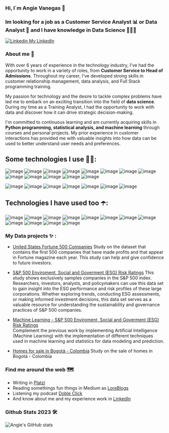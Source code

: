 ### Hi, I´m Angie Vanegas 🚀

### Im looking for a job as a Customer Service Analyst 📊 or Data Analyst 🔖 and I have knowledge in Data Science 👨‍👧‍👦

[![Linkedin](https://i.stack.imgur.com/gVE0j.png) My LinkedIn](https://www.linkedin.com/in/avanegasp/)

### About me 🤙

With over 6 years of experience in the technology industry, I've had the opportunity to work in a variety of roles, from **Customer Service to Head of Admissions**. Throughout my career, I've developed strong skills in customer relationship management, data analysis, and Full Stack programming training.

My passion for technology and the desire to tackle complex problems have led me to embark on an exciting transition into the field of **data science**. During my time as a Training Analyst, I had the opportunity to work with data and discover how it can drive strategic decision-making.

I'm committed to continuous learning and am currently acquiring skills in **Python programming, statistical analysis, and machine learning** through courses and personal projects. My prior experience in customer interactions has provided me with valuable insights into how data can be used to better understand user needs and preferences.

## **Some technologies I use 👩‍💻:**

![image](https://img.shields.io/badge/Numpy-777BB4?style=for-the-badge&logo=numpy&logoColor=white)
![image](https://img.shields.io/badge/Pandas-2C2D72?style=for-the-badge&logo=pandas&logoColor=white)
![image](https://img.shields.io/badge/Python-FFD43B?style=for-the-badge&logo=python&logoColor=blue)
![image](https://img.shields.io/badge/scikit_learn-F7931E?style=for-the-badge&logo=scikit-learn&logoColor=white)
![image](https://img.shields.io/badge/Databricks-FF3621?style=for-the-badge&logo=Databricks&logoColor=white)
![image](https://img.shields.io/badge/Jupyter-F37626.svg?&style=for-the-badge&logo=Jupyter&logoColor=white)
![image](https://img.shields.io/badge/Kaggle-20BEFF?style=for-the-badge&logo=Kaggle&logoColor=white)
![image](https://img.shields.io/badge/MySQL-005C84?style=for-the-badge&logo=mysql&logoColor=white)
![image](https://img.shields.io/badge/Tableau-E97627?style=for-the-badge&logo=Tableau&logoColor=white)
![image](https://img.shields.io/badge/PowerBI-F2C811?style=for-the-badge&logo=Power%20BI&logoColor=white)
![image](https://img.shields.io/badge/Colab-F9AB00?style=for-the-badge&logo=googlecolab&color=525252)
![image](https://img.shields.io/badge/Microsoft_Excel-217346?style=for-the-badge&logo=microsoft-excel&logoColor=white)
![image](https://img.shields.io/badge/Google%20Sheets-34A853?style=for-the-badge&logo=google-sheets&logoColor=white)

![image](https://img.shields.io/badge/Atom-66595C?style=for-the-badge&logo=Atom&logoColor=white)
![image](https://img.shields.io/badge/Visual_Studio-5C2D91?style=for-the-badge&logo=visual%20studio&logoColor=white)
![image](https://img.shields.io/badge/Jira-0052CC?style=for-the-badge&logo=Jira&logoColor=white)
![image](https://img.shields.io/badge/Stripe-626CD9?style=for-the-badge&logo=Stripe&logoColor=white)
![image](https://img.shields.io/badge/Discord-5865F2?style=for-the-badge&logo=discord&logoColor=white)
![image](https://img.shields.io/badge/Slack-4A154B?style=for-the-badge&logo=slack&logoColor=white)
![image](https://img.shields.io/badge/Notion-000000?style=for-the-badge&logo=notion&logoColor=white)

## **Technologies I have used too ☂️:**

![image](https://img.shields.io/badge/Ruby-CC342D?style=for-the-badge&logo=ruby&logoColor=white)
![image](https://img.shields.io/badge/Ruby_on_Rails-CC0000?style=for-the-badge&logo=ruby-on-rails&logoColor=white)
![image](https://img.shields.io/badge/React-20232A?style=for-the-badge&logo=react&logoColor=61DAFB)
![image](https://img.shields.io/badge/CSS3-1572B6?style=for-the-badge&logo=css3&logoColor=white)
![image](https://img.shields.io/badge/HTML5-E34F26?style=for-the-badge&logo=html5&logoColor=white)
![image](https://img.shields.io/badge/JavaScript-323330?style=for-the-badge&logo=javascript&logoColor=F7DF1E)
![image](https://img.shields.io/badge/Linux-FCC624?style=for-the-badge&logo=linux&logoColor=black)
![image](https://img.shields.io/badge/Bootstrap-563D7C?style=for-the-badge&logo=bootstrap&logoColor=white)
![image](https://img.shields.io/badge/firebase-ffca28?style=for-the-badge&logo=firebase&logoColor=black)
![image](https://img.shields.io/badge/jQuery-0769AD?style=for-the-badge&logo=jquery&logoColor=white)
![image](https://img.shields.io/badge/Node%20js-339933?style=for-the-badge&logo=nodedotjs&logoColor=white)
![image](https://img.shields.io/badge/Postman-FF6C37?style=for-the-badge&logo=Postman&logoColor=white)

### **My Data projects ✨ :**

- [United States Fortune 500 Companies](https://github.com/avanegasp/unicatalu-a/blob/gh-pages/Practica_individual_Ucatalu%C3%B1a.ipynb) 
  Study on the dataset that contains the first 500 companies that have made profits and that appear in      Fortune magazine each year. This study can help and give confidence to future investors.
  
- [S&P 500 Enviroment, Social and Goverment (ESG) Risk Ratings](https://github.com/avanegasp/DOS_Modulo_4_PRAI_ESG/blob/main/M%C3%B3dulo4_Practica_individual_ESG_github.ipynb)
  This study shows exclusively samples companies in the S&P 500 index. Researchers, investors, analysts,    and policymakers can use this data set to gain insight into the ESG performance and risk profiles of      these large corporations. Whether exploring trends, conducting ESG assessments, or making informed        investment decisions, this data set serves as a valuable resource for understanding the sustainability    and governance practices of S&P 500 companies.

- [Machine Learning - S&P 500 Enviroment, Social and Goverment (ESG) Risk Ratings](https://github.com/avanegasp/Entrega_Modulo_5/blob/main/5_Modulo_PRAI.ipynb)  
  Complement the previous work by implementing Artificial Intelligence (Machine Learning) with the          implementation of different techniques used in machine learning and statistics for data modeling and      prediction.

- [Homes for sale in Bogotá - Colombia](https://github.com/avanegasp/Alura/blob/main/Modulo5_PRAI.ipynb)
  Study on the sale of homes in Bogotá - Colombia
  
### **Find me around the web 🗺️**

- Writing in [Platzi](https://platzi.com/blog/como-superar-sindrome-impostor/)
- Reading somethings fun things in Medium as [LoreBlogs](https://loreblogs.medium.com/)
- Listening my podcast [Doble Click](https://open.spotify.com/episode/0Bxp9hYWMLvb2kVbCReK4U?si=5aa6c6bec07b4b50)
- And know about me and my experience work in [LinkedIn](https://www.linkedin.com/in/avanegasp/)
  

### Github Stats 2023 🛠️
![Angie's GitHub stats](https://github-readme-stats.vercel.app/api?username=avanegasp&show_icons=true&theme=tokyonight)
<!--
**avanegasp/avanegasp** is a ✨ _special_ ✨ repository because its `README.md` (this file) appears on your GitHub profile.

Here are some ideas to get you started:

- 🔭 I’m currently working on ...
- 🌱 I’m currently learning ...
- 👯 I’m looking to collaborate on ...
- 🤔 I’m looking for help with ...
- 💬 Ask me about ...
- 📫 How to reach me: ...
- 😄 Pronouns: ...
- ⚡ Fun fact: ...
-->
